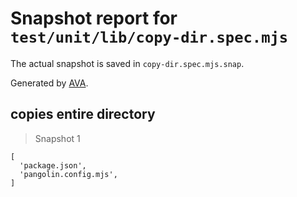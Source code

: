 # Snapshot report for `test/unit/lib/copy-dir.spec.mjs`

The actual snapshot is saved in `copy-dir.spec.mjs.snap`.

Generated by [AVA](https://avajs.dev).

## copies entire directory

> Snapshot 1

    [
      'package.json',
      'pangolin.config.mjs',
    ]
